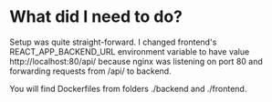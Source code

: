 # What did I need to do?

Setup was quite straight-forward. I changed frontend's REACT_APP_BACKEND_URL environment variable to have value http://localhost:80/api/ because nginx was listening on port 80 and forwarding requests from /api/ to backend.

You will find Dockerfiles from folders ./backend and ./frontend.
